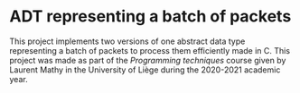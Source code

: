 # ADT representing a batch of packets
This project implements two versions of one abstract data type representing a batch of packets to process them efficiently made in C. This project was made as part of the *Programming techniques* course given by Laurent Mathy in the University of Liège during the 2020-2021 academic year.
